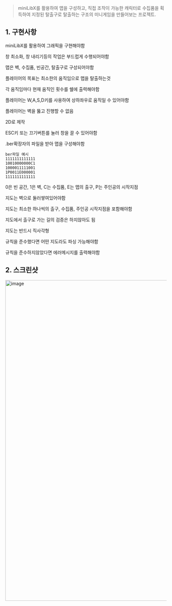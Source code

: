 > miniLibX를 활용하여 맵을 구성하고, 직접 조작이 가능한 캐릭터로 수집품을 획득하여 지정된 탈출구로 탈출하는 구조의 미니게임을 만들어보는 프로젝트.

## 1. 구현사항

miniLibX를 활용하여 그래픽을 구현해야함

창 최소화, 창 내리기등의 작업은 부드럽게 수행되어야함

맵은 벽, 수집품, 빈공간, 탈출구로 구성되어야함

플레이어의 목표는 최소한의 움직임으로 맵을 탈출하는것

각 움직임마다 현재 움직인 횟수를 쉘에 출력해야함

플레이어는 W,A,S,D키를 사용하여 상하좌우로 움직일 수 있어야함

플레이어는 벽을 뚫고 진행할 수 없음

2D로 제작

ESC키 또는 끄기버튼를 눌러 창을 끌 수 있어야함

.ber확장자의 파일을 받아 맵을 구성해야함

```
ber파일 예시
1111111111111
10010000000C1
1000011111001
1P0011E000001
1111111111111
```

0은 빈 공간, 1은 벽, C는 수집품, E는 맵의 출구, P는 주인공의 시작지점

지도는 벽으로 둘러쌓여있어야함

지도는 최소한 하나씩의 출구, 수집품, 주인공 시작지점을 포함해야함

지도에서 출구로 가는 길의 검증은 하지않아도 됨

지도는 반드시 직사각형

규칙을 준수했다면 어떤 지도라도 파싱 가능해야함

규칙을 준수하지않았다면 에러메시지를 출력해야함

## 2. 스크린샷

<img width="1000" alt="image" src="https://user-images.githubusercontent.com/79993356/184605375-60d52bcb-f732-427e-bb63-1a48c80313be.png">
